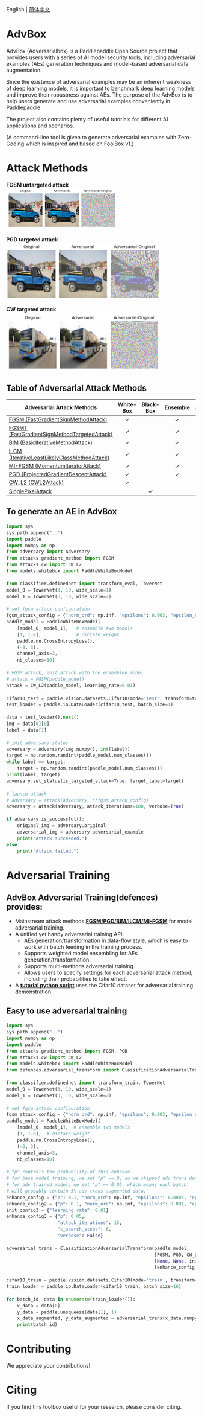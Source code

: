 English | [简体中文](./README_cn.md)

# AdvBox

AdvBox (Adversarialbox) is a Paddlepaddle Open Source project that provides users with a series of AI model security tools, including adversarial examples (AEs) generation techniques and model-based adversarial data augmentation. 

Since the existence of adversarial examples may be an inherent weakness of deep learning models, it is important to benchmark deep learning models and improve their robustness against AEs. The purpose of the AdvBox is to help users generate and use adversarial examples conveniently in Paddlepaddle.

The project also contains plenty of useful tutorials for different AI applications and scenarios.

(A command-line tool is given to generate adversarial examples with Zero-Coding which is inspired and based on FoolBox v1.)

# Attack Methods

**FGSM untargeted attack**      
<img src="./examples/image_cls/output/show/fgsm_untarget_803.png" style="zoom:60%;" />

**PGD targeted attack**
<img src="./examples/image_cls/output/show/pgd-adv.png" style="zoom:40%;" />

**CW targeted attack**
<img src="./examples/image_cls/output/show/cw-adv.png" style="zoom:40%;" />


## Table of Adversarial Attack Methods

| Adversarial Attack Methods                                    | White-Box | Black-Box | Ensemble  |  AdvTrain   |
|-------------------------------------------------------------------------------------------------------------------------------------------------------------------------------------------------------------|:--:|:--:|:--:|:--:|
| [FGSM (FastGradientSignMethodAttack)](AdvBox/attacks/gradient_method.py)          | ✓  |   | ✓ | ✓ |
| [FGSMT (FastGradientSignMethodTargetedAttack)](AdvBox/attacks/gradient_method.py) | ✓  |   | ✓ | ✓ |
| [BIM (BasicIterativeMethodAttack)](AdvBox/attacks/gradient_method.py)             | ✓  |   | ✓ | ✓ |
| [ILCM (IterativeLeastLikelyClassMethodAttack)](AdvBox/attacks/gradient_method.py) | ✓  |   | ✓ | ✓ |
| [MI-FGSM (MomentumIteratorAttack)](AdvBox/attacks/gradient_method.py)             | ✓  |   | ✓ | ✓ |
| [PGD (ProjectedGradientDescentAttack)](AdvBox/attacks/gradient_method.py)         | ✓  |   | ✓ | ✓ |
| [CW_L2 (CWL2Attack)](AdvBox/attacks/cw.py)                           | ✓  |   |   | ✓ |
| [SinglePixelAttack](AdvBox/attacks/single_pixel_attack.py)                            |    | ✓ |   |   |

 
## To generate an AE in AdvBox

```python
import sys
sys.path.append("..")
import paddle
import numpy as np
from adversary import Adversary
from attacks.gradient_method import FGSM
from attacks.cw import CW_L2
from models.whitebox import PaddleWhiteBoxModel

from classifier.definednet import transform_eval, TowerNet
model_0 = TowerNet(3, 10, wide_scale=1)
model_1 = TowerNet(3, 10, wide_scale=2)

# set fgsm attack configuration
fgsm_attack_config = {"norm_ord": np.inf, "epsilons": 0.003, "epsilon_steps": 1, "steps": 1}
paddle_model = PaddleWhiteBoxModel(
    [model_0, model_1],   # ensemble two models
    [1, 1.8],             # dictate weight
    paddle.nn.CrossEntropyLoss(),
    (-3, 3),
    channel_axis=3,
    nb_classes=10)

# FGSM attack, init attack with the ensembled model
# attack = FGSM(paddle_model)
attack = CW_L2(paddle_model, learning_rate=0.01)

cifar10_test = paddle.vision.datasets.Cifar10(mode='test', transform=transform_eval)
test_loader = paddle.io.DataLoader(cifar10_test, batch_size=1)

data = test_loader().next()
img = data[0][0]
label = data[1]

# init adversary status
adversary = Adversary(img.numpy(), int(label))
target = np.random.randint(paddle_model.num_classes())
while label == target:
    target = np.random.randint(paddle_model.num_classes())
print(label, target)
adversary.set_status(is_targeted_attack=True, target_label=target)

# launch attack
# adversary = attack(adversary, **fgsm_attack_config)
adversary = attack(adversary, attack_iterations=100, verbose=True)

if adversary.is_successful():
    original_img = adversary.original
    adversarial_img = adversary.adversarial_example
    print("Attack succeeded.")
else:
    print("Attack failed.")
```


# Adversarial Training

## AdvBox Adversarial Training(defences) provides:

- Mainstream attack methods **[FGSM/PGD/BIM/ILCM/MI-FGSM](#AdvBox/attacks)** for model adversarial training.
- A unified yet handy adversarial training API: 
    + AEs generation/transformation in data-flow style, which is easy to work with batch feeding in the training process.
    + Supports weighted model ensembling for AEs generation/transformation.
    + Supports multi-methods adversarial training.
    + Allows users to specify settings for each adversarial attack method, including their probabilities to take effect.
- A **[tutorial python script](#AdvBox/examples/cifar10_tutorial_fgsm_advtraining.py)** uses the Cifar10 dataset for adversarial training demonstration.

## Easy to use adversarial training 
```python
import sys
sys.path.append("..")
import numpy as np
import paddle
from attacks.gradient_method import FGSM, PGD
from attacks.cw import CW_L2
from models.whitebox import PaddleWhiteBoxModel
from defences.adversarial_transform import ClassificationAdversarialTransform

from classifier.definednet import transform_train, TowerNet
model_0 = TowerNet(3, 10, wide_scale=1)
model_1 = TowerNet(3, 10, wide_scale=2)

# set fgsm attack configuration
fgsm_attack_config = {"norm_ord": np.inf, "epsilons": 0.003, "epsilon_steps": 1, "steps": 1}
paddle_model = PaddleWhiteBoxModel(
    [model_0, model_1],  # ensemble two models
    [1, 1.8],  # dictate weight
    paddle.nn.CrossEntropyLoss(),
    (-3, 3),
    channel_axis=3,
    nb_classes=10)

# "p" controls the probability of this enhance.
# for base model training, we set "p" == 0, so we skipped adv trans data augmentation.
# for adv trained model, we set "p" == 0.05, which means each batch
# will probably contain 5% adv trans augmented data.
enhance_config = {"p": 0.1, "norm_ord": np.inf, "epsilons": 0.0005, "epsilon_steps": 1, "steps": 1}
enhance_config2 = {"p": 0.1, "norm_ord": np.inf, "epsilons": 0.001, "epsilon_steps": 3, "steps": 3}
init_config3 = {"learning_rate": 0.01}
enhance_config3 = {"p": 0.05,
                   "attack_iterations": 15,
                   "c_search_steps": 6,
                   "verbose": False}

adversarial_trans = ClassificationAdversarialTransform(paddle_model,
                                                       [FGSM, PGD, CW_L2],
                                                       [None, None, init_config3],
                                                       [enhance_config, enhance_config2, enhance_config3])

cifar10_train = paddle.vision.datasets.Cifar10(mode='train', transform=transform_train)
train_loader = paddle.io.DataLoader(cifar10_train, batch_size=16)

for batch_id, data in enumerate(train_loader()):
    x_data = data[0]
    y_data = paddle.unsqueeze(data[1], 1)
    x_data_augmented, y_data_augmented = adversarial_trans(x_data.numpy(), y_data.numpy())
    print(batch_id)
```
# Contributing
We appreciate your contributions!

# Citing
If you find this toolbox useful for your research, please consider citing.
